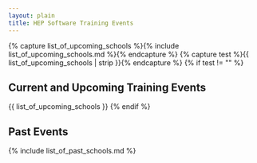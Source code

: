 ```yaml
---
layout: plain
title: HEP Software Training Events
---
```


{% capture list_of_upcoming_schools %}{% include list_of_upcoming_schools.md %}{% endcapture %}
{% capture test %}{{ list_of_upcoming_schools | strip }}{% endcapture %}
{% if test  != "" %}

## Current and Upcoming Training Events

{{ list_of_upcoming_schools }} {% endif %}

## Past Events

{% include list_of_past_schools.md %}
